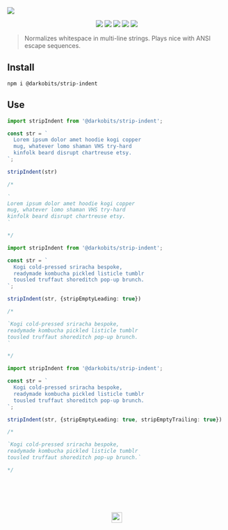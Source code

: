 <a href="#top" id="top">
  <img src="https://user-images.githubusercontent.com/441546/62420419-b7da1700-b646-11e9-9d0d-c7aac9e2146d.png" style="max-width: 100%;">
</a>
<p align="center">
  <a href="https://www.npmjs.com/package/@darkobits/strip-indent"><img src="https://img.shields.io/npm/v/@darkobits/strip-indent.svg?style=flat-square"></a>
  <a href="https://travis-ci.org/darkobits/strip-indent"><img src="https://img.shields.io/travis/darkobits/strip-indent.svg?style=flat-square"></a>
  <a href="https://www.codacy.com/app/darkobits/strip-indent"><img src="https://img.shields.io/codacy/coverage/7107d25365a14f5e8fa80b8e4d3fc4ca.svg?style=flat-square"></a>
  <a href="https://david-dm.org/darkobits/strip-indent.svg?style=flat-square"></a>
  <a href="https://github.com/conventional-changelog/standard-version"><img src="https://img.shields.io/badge/conventional%20commits-1.0.0-027dc6.svg?style=flat-square"></a>
  <a href="https://github.com/sindresorhus/xo"><img src="https://img.shields.io/badge/code_style-XO-e271a5.svg?style=flat-square"></a>
</p>

> Normalizes whitespace in multi-line strings. Plays nice with ANSI escape sequences.

## Install

```
npm i @darkobits/strip-indent
```

## Use

```ts
import stripIndent from '@darkobits/strip-indent';

const str = `
  Lorem ipsum dolor amet hoodie kogi copper
  mug, whatever lomo shaman VHS try-hard
  kinfolk beard disrupt chartreuse etsy.
`;

stripIndent(str)

/*

`
Lorem ipsum dolor amet hoodie kogi copper
mug, whatever lomo shaman VHS try-hard
kinfolk beard disrupt chartreuse etsy.
`

*/
```

```ts
import stripIndent from '@darkobits/strip-indent';

const str = `
  Kogi cold-pressed sriracha bespoke,
  readymade kombucha pickled listicle tumblr
  tousled truffaut shoreditch pop-up brunch.
`;

stripIndent(str, {stripEmptyLeading: true})

/*

`Kogi cold-pressed sriracha bespoke,
readymade kombucha pickled listicle tumblr
tousled truffaut shoreditch pop-up brunch.
`

*/
```

```ts
import stripIndent from '@darkobits/strip-indent';

const str = `
  Kogi cold-pressed sriracha bespoke,
  readymade kombucha pickled listicle tumblr
  tousled truffaut shoreditch pop-up brunch.
`;

stripIndent(str, {stripEmptyLeading: true, stripEmptyTrailing: true})

/*

`Kogi cold-pressed sriracha bespoke,
readymade kombucha pickled listicle tumblr
tousled truffaut shoreditch pop-up brunch.`

*/
```

## &nbsp;
<p align="center">
  <br>
  <img width="24" height="24" src="https://cloud.githubusercontent.com/assets/441546/25318539/db2f4cf2-2845-11e7-8e10-ef97d91cd538.png">
</p>
